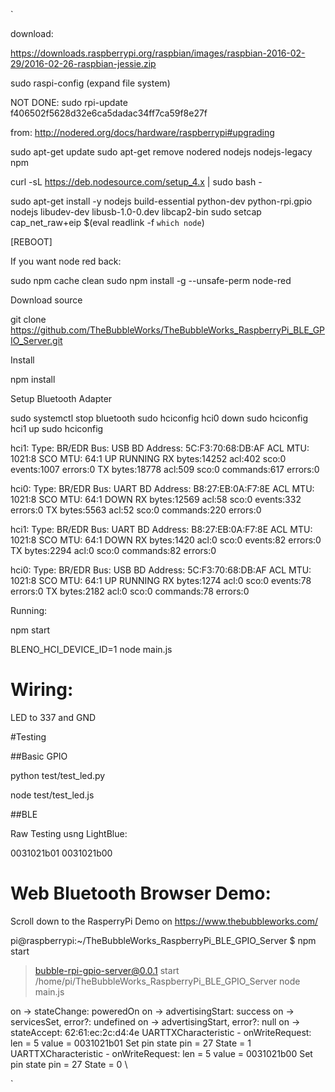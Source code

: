 `

download:

https://downloads.raspberrypi.org/raspbian/images/raspbian-2016-02-29/2016-02-26-raspbian-jessie.zip

sudo raspi-config 
(expand file system)


NOT DONE: sudo rpi-update f406502f5628d32e6ca5dadac34ff7ca59f8e27f

from: http://nodered.org/docs/hardware/raspberrypi#upgrading

sudo apt-get update
sudo apt-get remove nodered nodejs nodejs-legacy npm

curl -sL https://deb.nodesource.com/setup_4.x | sudo bash -

sudo apt-get install -y nodejs build-essential python-dev python-rpi.gpio nodejs libudev-dev libusb-1.0-0.dev libcap2-bin
sudo setcap cap_net_raw+eip $(eval readlink -f `which node`)

[REBOOT]





If you want node red back:

sudo npm cache clean
sudo npm install -g --unsafe-perm  node-red


Download source


git clone https://github.com/TheBubbleWorks/TheBubbleWorks_RaspberryPi_BLE_GPIO_Server.git

Install 

npm install




Setup Bluetooth Adapter


sudo systemctl stop bluetooth
sudo hciconfig hci0 down
sudo hciconfig hci1 up
sudo hciconfig

hci1:	Type: BR/EDR  Bus: USB
	BD Address: 5C:F3:70:68:DB:AF  ACL MTU: 1021:8  SCO MTU: 64:1
	UP RUNNING 
	RX bytes:14252 acl:402 sco:0 events:1007 errors:0
	TX bytes:18778 acl:509 sco:0 commands:617 errors:0

hci0:	Type: BR/EDR  Bus: UART
	BD Address: B8:27:EB:0A:F7:8E  ACL MTU: 1021:8  SCO MTU: 64:1
	DOWN 
	RX bytes:12569 acl:58 sco:0 events:332 errors:0
	TX bytes:5563 acl:52 sco:0 commands:220 errors:0



hci1:	Type: BR/EDR  Bus: UART
	BD Address: B8:27:EB:0A:F7:8E  ACL MTU: 1021:8  SCO MTU: 64:1
	DOWN 
	RX bytes:1420 acl:0 sco:0 events:82 errors:0
	TX bytes:2294 acl:0 sco:0 commands:82 errors:0

hci0:	Type: BR/EDR  Bus: USB
	BD Address: 5C:F3:70:68:DB:AF  ACL MTU: 1021:8  SCO MTU: 64:1
	UP RUNNING 
	RX bytes:1274 acl:0 sco:0 events:78 errors:0
	TX bytes:2182 acl:0 sco:0 commands:78 errors:0




Running:


npm start

BLENO_HCI_DEVICE_ID=1 node main.js


# Wiring:

LED to 337 and GND


#Testing

##Basic GPIO

python test/test_led.py 

node test/test_led.js 


##BLE

Raw Testing usng LightBlue:


0031021b01
0031021b00


# Web Bluetooth Browser Demo:

Scroll down to the RasperryPi Demo on https://www.thebubbleworks.com/



pi@raspberrypi:~/TheBubbleWorks_RaspberryPi_BLE_GPIO_Server $ npm start

> bubble-rpi-gpio-server@0.0.1 start /home/pi/TheBubbleWorks_RaspberryPi_BLE_GPIO_Server
> node main.js

on -> stateChange: poweredOn
on -> advertisingStart: success
on -> servicesSet, error?: undefined
on -> advertisingStart, error?: null
on -> stateAccept: 62:61:ec:2c:d4:4e
UARTTXCharacteristic - onWriteRequest: len = 5 value = 0031021b01
Set pin state pin = 27 State = 1
UARTTXCharacteristic - onWriteRequest: len = 5 value = 0031021b00
Set pin state pin = 27 State = 0
\

`
